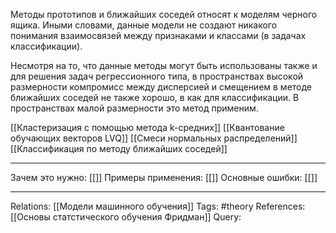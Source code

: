 Методы прототипов и ближайших соседей относят к моделям черного ящика. Иными словами, данные модели не создают никакого понимания взаимосвязей между признаками и классами (в задачах классификации). 

Несмотря на то, что данные методы могут быть использованы также и для решения задач регрессионного типа, в пространствах высокой размерности компромисс между дисперсией и смещением в методе ближайших соседей не также хорошо, в как для классификации. В пространствах малой размерности это метод применим. 

[[Кластеризация с помощью метода k-средних]] 
[[Квантование обучающих векторов LVQ]] 
[[Смеси нормальных распределений]] 
[[Классификация по методу ближайших соседей]] 

___
Зачем это нужно: [[]] 
Примеры применения: [[]] 
Основные ошибки: [[]]
___
Relations: [[Модели машинного обучения]] 
Tags: #theory 
References: [[Основы статстического обучения Фридман]] 
Query: 